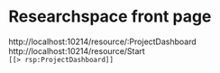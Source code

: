 # Researchspace front page
http://localhost:10214/resource/:ProjectDashboard  
http://localhost:10214/resource/Start  
```[[> rsp:ProjectDashboard]]  ```  
